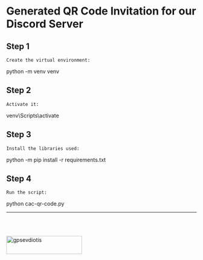 ﻿# Generated QR Code Invitation for our Discord Server

## Step 1

    Create the virtual environment:

python -m venv venv

## Step 2

    Activate it:

venv\Scripts\activate

## Step 3

    Install the libraries used:

python -m pip install -r requirements.txt

## Step 4

    Run the script:

python cac-qr-code.py

<hr><br><br>
<p><a href="https://ko-fi.com/gpsevdiotis"> <img align="left" src="https://cdn.ko-fi.com/cdn/kofi3.png?v=3" height="48" width="200" alt="gpsevdiotis" /></a></p>
